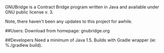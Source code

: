 GNUBridge is a Contract Bridge program written in Java and available under GNU public license v. 3.

Note, there haven't been any updates to this project for awhile.

##Users:
Download from homepage: gnubridge.org

##Developers
Need a minimum of Java 1.5. Builds with Gradle wrapper (ie: %./gradlew build).